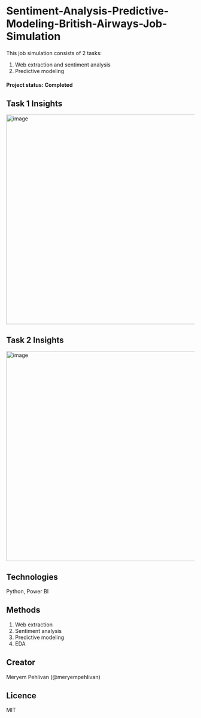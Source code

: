 # Sentiment-Analysis-Predictive-Modeling-British-Airways-Job-Simulation
This job simulation consists of 2 tasks: 

1. Web extraction and sentiment analysis
2. Predictive modeling

#### Project status: Completed

## Task 1 Insights

<img width="983" height="560" alt="image" src="https://github.com/user-attachments/assets/47d80f93-1e83-48d7-9b0d-b1b9df1114a0" />

## Task 2 Insights

<img width="990" height="561" alt="image" src="https://github.com/user-attachments/assets/1ddec8e8-87f3-41a3-9ff4-e25cf64cfb6d" />

## Technologies
Python, Power BI

## Methods
1. Web extraction
2. Sentiment analysis
3. Predictive modeling
4. EDA

## Creator
Meryem Pehlivan (@meryempehlivan)

## Licence
MIT

